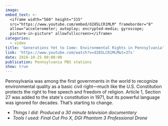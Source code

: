 ```yaml
---
image:
embed_text: >-
  <iframe width="560" height="315"
  src="https://www.youtube.com/embed/d285LCR1MLM" frameborder="0"
  allow="accelerometer; autoplay; encrypted-media; gyroscope;
  picture-in-picture" allowfullscreen></iframe>
categories:
  - video
title: 'Generations Yet to Come: Environmental Rights in Pennsylvania'
link: 'https://www.youtube.com/watch?v=d285LCR1MLM&t=37s'
date: 2018-10-25 00:00:00
publication: Pennsylvania PBS stations
show: true
---
```


Pennsylvania was among the first governments in the world to recognize environmental quality as a basic civil right—much like the U.S. Constitution protects the right to free speech and freedom of religion. Article 1, Section 27 was added to the state's constitution in 1971, but its powerful language was ignored for decades. That’s starting to change.

* *Things I did: Produced a 30 minute television documentary*
* *Tools I used: Final Cut Pro X, DGI Phantom 3 Professional Drone*